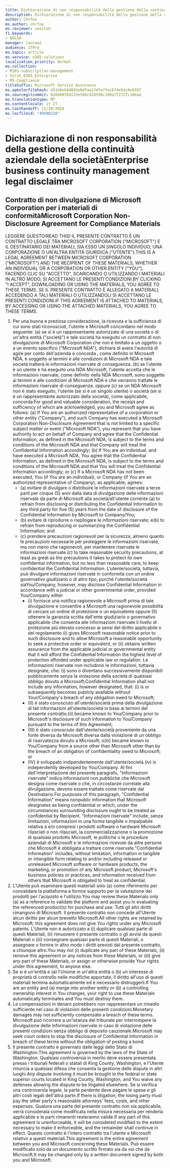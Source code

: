 ```yaml
---
title: Dichiarazione di non responsabilità della gestione della continuità aziendale della società
description: Dichiarazione di non responsabilità della gestione della continuità aziendale della società
author: chrfox
ms.author: chrfox
ms.reviewer: sosstah
f1.keywords:
- NOCSH
manager: laurawi
audience: ITPro
ms.topic: article
ms.service: o365-solutions
localization_priority: Normal
ms.collection:
- M365-subscription-management
- Strat_O365_Enterprise
- MS-Compliance
titleSuffix: Microsoft Service Assurance
ms.openlocfilehash: 431b0eb84092e8dfaa1fdfe7fec67de5dc0e9397
ms.sourcegitcommit: 626b0076d133e588cd28598c149a7f272fc18bae
ms.translationtype: MT
ms.contentlocale: it-IT
ms.lasthandoff: 11/30/2020
ms.locfileid: "49508218"
---
```

# <a name="enterprise-business-continuity-management-legal-disclaimer"></a><span data-ttu-id="05fe6-103">Dichiarazione di non responsabilità della gestione della continuità aziendale della società</span><span class="sxs-lookup"><span data-stu-id="05fe6-103">Enterprise business continuity management legal disclaimer</span></span>

## <a name="microsoft-corporation-non-disclosure-agreement-for-compliance-materials"></a><span data-ttu-id="05fe6-104">Contratto di non divulgazione di Microsoft Corporation per i materiali di conformità</span><span class="sxs-lookup"><span data-stu-id="05fe6-104">Microsoft Corporation Non-Disclosure Agreement for Compliance Materials</span></span>

<span data-ttu-id="05fe6-105">LEGGERE QUESTO!</span><span class="sxs-lookup"><span data-stu-id="05fe6-105">READ THIS!</span></span> <span data-ttu-id="05fe6-106">IL PRESENTE CONTRATTO È UN CONTRATTO LEGALE TRA MICROSOFT CORPORATION ("MICROSOFT") E IL DESTINATARIO DEI MATERIALI, SIA ESSO UN SINGOLO INDIVIDUO, UNA CORPORAZIONE O UN'ALTRA ENTITÀ GIURIDICA ("UTENTE").</span><span class="sxs-lookup"><span data-stu-id="05fe6-106">THIS IS A LEGAL AGREEMENT BETWEEN MICROSOFT CORPORATION ("MICROSOFT") AND THE RECIPIENT OF THESE MATERIALS, WHETHER AN INDIVIDUAL OR A CORPORATION OR OTHER ENTITY ("YOU").</span></span> <span data-ttu-id="05fe6-107">FACENDO CLIC SU "ACCETTO", SCARICANDO O UTILIZZANDO I MATERIALI IN ALTRO MODO, SI ACCETTANO LE PRESENTI CONDIZIONI.</span><span class="sxs-lookup"><span data-stu-id="05fe6-107">BY CLICKING "I ACCEPT", DOWNLOADING OR USING THE MATERIALS, YOU AGREE TO THESE TERMS.</span></span> <span data-ttu-id="05fe6-108">SE IL PRESENTE CONTRATTO È ALLEGATO A MATERIALI, ACCEDENDO A TALI MATERIALI O UTILIZZANDOLI SI ACCETTANO LE PRESENTI CONDIZIONI.</span><span class="sxs-lookup"><span data-stu-id="05fe6-108">IF THIS AGREEMENT IS ATTACHED TO MATERIALS, BY ACCESSING OR USING THE ATTACHED MATERIALS, YOU AGREE TO THESE TERMS.</span></span>

1. <span data-ttu-id="05fe6-109">Per una buona e preziosa considerazione, la ricevuta e la sufficienza di cui sono stati riconosciuti, l'utente e Microsoft concordano nel modo seguente: (a) se si è un rappresentante autorizzato di una società o di un'altra entità ("società") e tale società ha eseguito un contratto di non divulgazione di Microsoft Corporation che non è limitato a un oggetto o a un evento specifico ("Microsoft NDA"), dichiara di avere l'autorità di agire per conto dell'azienda e concorda , come definito in Microsoft NDA, è soggetto ai termini e alle condizioni di Microsoft NDA e tale società tratterà le informazioni riservate di conseguenza. (b) se l'utente è un utente e ha eseguito una NDA Microsoft, l'utente accetta che le informazioni riservate, come definito nella NDA Microsoft, sono soggette ai termini e alle condizioni di Microsoft NDA e che verranno trattate le informazioni riservate di conseguenza. oppure (c) se un NDA Microsoft non è stato eseguito, l'utente (se si è un singolo utente) o società (se si è un rappresentante autorizzato della società), come applicabile, concorda:</span><span class="sxs-lookup"><span data-stu-id="05fe6-109">For good and valuable consideration, the receipt and sufficiency of which are acknowledged, you and Microsoft agree as follows: (a) If You are an authorized representative of a corporation or other entity ("Company"), and such Company has executed a Microsoft Corporation Non-Disclosure Agreement that is not limited to a specific subject matter or event ("Microsoft NDA"), you represent that you have authority to act on behalf of Company and agree that the Confidential Information, as defined in the Microsoft NDA, is subject to the terms and  conditions of the Microsoft NDA and that Company will treat the Confidential Information accordingly; (b) If You are an individual, and have executed a  Microsoft NDA, You agree that the Confidential Information, as defined in the Microsoft NDA, is subject to the terms and conditions of the Microsoft NDA and  that You will treat the Confidential Information accordingly; or (c) If a Microsoft NDA has not been executed, You (if You are an individual), or Company (if You are an authorized representative of Company), as applicable, agrees:</span></span> 
    - <span data-ttu-id="05fe6-110">(a) evitare di divulgare o distribuire le informazioni riservate a terze parti per cinque (5) anni dalla data di divulgazione delle informazioni riservate da parte di Microsoft alla società/all'utente corrente.</span><span class="sxs-lookup"><span data-stu-id="05fe6-110">(a) to refrain from disclosing or distributing the Confidential Information to any third party for five (5) years from the date of disclosure of the Confidential Information by Microsoft to Company/You;</span></span> 
    - <span data-ttu-id="05fe6-111">(b) evitare di riprodurre o riepilogare le informazioni riservate; e</span><span class="sxs-lookup"><span data-stu-id="05fe6-111">(b) to refrain from reproducing or summarizing the  Confidential Information; and</span></span> 
    - <span data-ttu-id="05fe6-112">(c) prendere precauzioni ragionevoli per la sicurezza, almeno quanto le precauzioni necessarie per proteggere le informazioni riservate, ma non meno che ragionevoli, per mantenere riservate le informazioni riservate.</span><span class="sxs-lookup"><span data-stu-id="05fe6-112">(c) to take reasonable security precautions, at least as great as the precautions it takes to protect its own confidential information, but no less than reasonable care, to keep confidential the Confidential Information.</span></span> <span data-ttu-id="05fe6-113">L'utente/società, tuttavia, può divulgare informazioni riservate in conformità con un ordine governativo giudiziario o di altro tipo, purché l'utente/società sia</span><span class="sxs-lookup"><span data-stu-id="05fe6-113">You/Company, however, may disclose Confidential Information in  accordance with a judicial or other governmental order, provided You/Company either</span></span> 
        - <span data-ttu-id="05fe6-114">(i) fornisce una notifica ragionevole a Microsoft prima di tale divulgazione e consentire a Microsoft una ragionevole possibilità di cercare un ordine di protezione o un equivalente oppure (II) ottenere la garanzia scritta dall'ente giudiziario o governativo applicabile che consenta alle informazioni riservate il livello di protezione più elevato concesso ai sensi del diritto applicabile o del regolamento.</span><span class="sxs-lookup"><span data-stu-id="05fe6-114">(i) gives Microsoft reasonable notice prior to such disclosure and to allow  Microsoft a reasonable opportunity to seek a protective order or equivalent, or (ii) obtains written assurance from the applicable judicial or governmental entity  that it will afford the Confidential Information the highest level of protection afforded under applicable law or regulation.</span></span> <span data-ttu-id="05fe6-115">Le informazioni riservate non includono le informazioni, tuttavia designate, che: (i) sono o diventano successivamente disponibili pubblicamente senza la violazione della società di qualsiasi obbligo dovuto a Microsoft;</span><span class="sxs-lookup"><span data-stu-id="05fe6-115">Confidential Information shall not include any information, however designated, that: (i) is or subsequently becomes publicly available without Your/Company's breach of any obligation owed to  Microsoft;</span></span> 
        - <span data-ttu-id="05fe6-116">(II) è stato conosciuto all'utente/società prima della divulgazione di tali informazioni all'utente/società in base ai termini del presente contratto;</span><span class="sxs-lookup"><span data-stu-id="05fe6-116">(ii) became known to You/Company prior to Microsoft's disclosure of such information to You/Company pursuant to the terms of this Agreement;</span></span>
        - <span data-ttu-id="05fe6-117">(III) è stato conosciuto dall'utente/società proveniente da una fonte diversa da Microsoft diversa dalla violazione di un obbligo di riservatezza dovuto a Microsoft; o</span><span class="sxs-lookup"><span data-stu-id="05fe6-117">(iii) became known to You/Company from a source other than Microsoft other than by the breach of an obligation of confidentiality owed to Microsoft; or</span></span>
        - <span data-ttu-id="05fe6-118">(IV) è sviluppato indipendentemente dall'utente/società.</span><span class="sxs-lookup"><span data-stu-id="05fe6-118">(iv) is  independently developed by You/Company.</span></span> <span data-ttu-id="05fe6-119">AI fini dell'interpretazione del presente paragrafo, "Informazioni riservate" indica informazioni non pubbliche che Microsoft designa come riservate o che, in circostanze correlate alla divulgazione, devono essere trattate come riservate dal Destinatario.</span><span class="sxs-lookup"><span data-stu-id="05fe6-119">For purposes of this paragraph, "Confidential Information" means nonpublic information that Microsoft designates as being confidential or which, under the circumstances surrounding disclosure ought to be treated as confidential by Recipient.</span></span> <span data-ttu-id="05fe6-120">"Informazioni riservate" include, senza limitazioni, informazioni in una forma tangibile o impalpabile relativa a e/o compresi i prodotti software o hardware Microsoft rilasciati o non rilasciati, la commercializzazione o la promozione di qualsiasi prodotto Microsoft, le politiche o le procedure aziendali di Microsoft e le informazioni ricevute da altre persone che Microsoft è obbligata a trattare come riservate.</span><span class="sxs-lookup"><span data-stu-id="05fe6-120">"Confidential Information" includes, without limitation, information in tangible or intangible form relating to and/or including released or unreleased Microsoft software or hardware  products, the marketing, or promotion of any Microsoft product, Microsoft's business policies or practices, and information received from others that Microsoft is obligated to treat as confidential.</span></span>
2. <span data-ttu-id="05fe6-121">L'Utente può esaminare questi materiali solo (a) come riferimento per convalidare la piattaforma e fornire supporto per la valutazione dei prodotti per l'acquisto e l'utilizzo.</span><span class="sxs-lookup"><span data-stu-id="05fe6-121">You may review these Materials only (a) as a reference to validate the platform and assist you in evaluating the referenced product(s) for purchase and use.</span></span> <span data-ttu-id="05fe6-122">Tutti gli altri diritti rimangono di Microsoft. Il presente contratto non concede all'Utente alcun diritto per alcun brevetto Microsoft.</span><span class="sxs-lookup"><span data-stu-id="05fe6-122">All other rights are retained by Microsoft; this agreement does not give You rights under any Microsoft patents.</span></span> <span data-ttu-id="05fe6-123">L'Utente non è autorizzato a (i) duplicare qualsiasi parte di questi Materiali, (ii) rimuovere il presente contratto o gli avvisi da questi Materiali o (iii) consegnare qualsiasi parte di questi Materiali, o assegnare o fornire in altro modo i diritti previsti dal presente contratto, a chiunque altro.</span><span class="sxs-lookup"><span data-stu-id="05fe6-123">You may not (i) duplicate any part of these Materials, (ii) remove this agreement or any notices from these Materials, or (iii) give any part of these Materials, or assign or otherwise provide Your rights under this agreement, to anyone else.</span></span> 
3. <span data-ttu-id="05fe6-124">Se si è un'entità e (a) l'Unione in un'altra entità o (b) un interesse di proprietà di controllo nelle modifiche apportate, il diritto all'uso di questi materiali termina automaticamente ed è necessario distruggerli.</span><span class="sxs-lookup"><span data-stu-id="05fe6-124">If You are an entity and (a) merge into another entity or (b) a controlling ownership interest in You changes, your right to use these Materials automatically terminates and You must destroy them.</span></span> 
4. <span data-ttu-id="05fe6-125">Le compensazioni in denaro potrebbero non rappresentare un rimedio sufficiente nel caso di violazioni delle presenti condizioni.</span><span class="sxs-lookup"><span data-stu-id="05fe6-125">Monetary damages may not sufficiently compensate a breach of these terms.</span></span>  <span data-ttu-id="05fe6-126">Microsoft può ricorrere a un'istanza del tribunale per interrompere la divulgazione delle Informazioni riservate in caso di violazione delle presenti condizioni senza obbligo di deposito cauzionale.</span><span class="sxs-lookup"><span data-stu-id="05fe6-126">Microsoft may seek court orders to stop the disclosure of Confidential Information in breach of these terms without the obligation of posting a bond.</span></span>  
5. <span data-ttu-id="05fe6-127">Il presente contratto è governato dalle leggi dello Stato di Washington.</span><span class="sxs-lookup"><span data-stu-id="05fe6-127">This agreement is governed by the laws of the State of Washington.</span></span> <span data-ttu-id="05fe6-128">Qualsiasi controversia in merito deve essere presentata presso i tribunali federali o statali di King County, Washington, e l'Utente rinuncia a qualsiasi difesa che consenta la gestione delle dispute in altri luoghi.</span><span class="sxs-lookup"><span data-stu-id="05fe6-128">Any dispute involving it must be brought in the federal or state superior courts located in King County, Washington, and You waive any defenses allowing the dispute to be litigated elsewhere.</span></span> <span data-ttu-id="05fe6-129">Se si verifica una controversia legale, la parte perdente deve pagare le spese e gli altri costi legali dell'altra parte.</span><span class="sxs-lookup"><span data-stu-id="05fe6-129">If there is litigation, the losing party must pay the other party's reasonable attorneys' fees, costs, and other expenses.</span></span> <span data-ttu-id="05fe6-130">Qualora una parte del presente contratto non sia applicabile, verrà considerata come modificata nella misura necessaria per renderla applicabile e le parti rimanenti resteranno valide.</span><span class="sxs-lookup"><span data-stu-id="05fe6-130">If any part of this agreement is unenforceable, it will be considered modified to the extent necessary to make it enforceable, and the remainder shall continue in effect.</span></span> <span data-ttu-id="05fe6-131">Questo contratto è l'intero contratto tra l'utente e Microsoft relativo a questi materiali.</span><span class="sxs-lookup"><span data-stu-id="05fe6-131">This agreement is the entire agreement between you and Microsoft concerning these Materials.</span></span> <span data-ttu-id="05fe6-132">Può essere modificato solo da un documento scritto firmato sia da voi che da Microsoft.</span><span class="sxs-lookup"><span data-stu-id="05fe6-132">It may be changed only by a written document signed by both you and Microsoft.</span></span>
